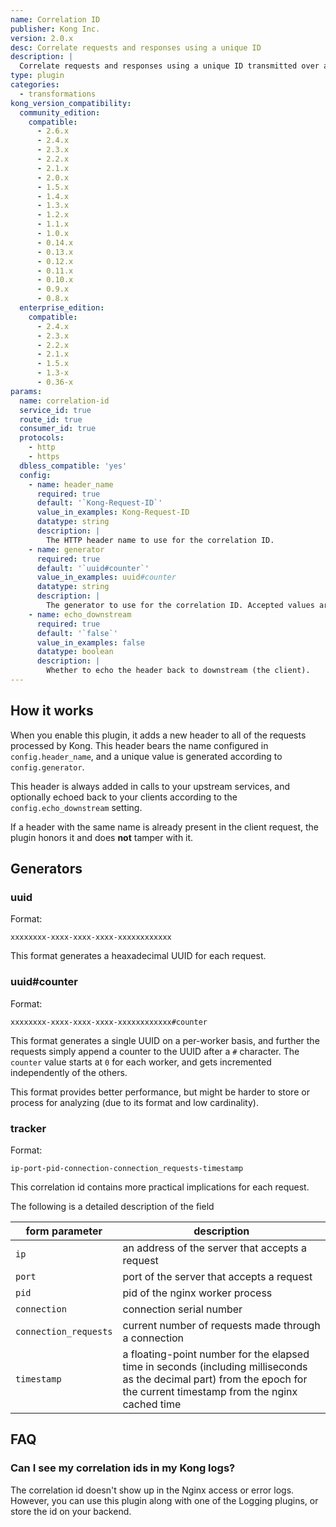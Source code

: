```yaml
---
name: Correlation ID
publisher: Kong Inc.
version: 2.0.x
desc: Correlate requests and responses using a unique ID
description: |
  Correlate requests and responses using a unique ID transmitted over an HTTP header.
type: plugin
categories:
  - transformations
kong_version_compatibility:
  community_edition:
    compatible:
      - 2.6.x
      - 2.4.x
      - 2.3.x
      - 2.2.x
      - 2.1.x
      - 2.0.x
      - 1.5.x
      - 1.4.x
      - 1.3.x
      - 1.2.x
      - 1.1.x
      - 1.0.x
      - 0.14.x
      - 0.13.x
      - 0.12.x
      - 0.11.x
      - 0.10.x
      - 0.9.x
      - 0.8.x
  enterprise_edition:
    compatible:
      - 2.4.x
      - 2.3.x
      - 2.2.x
      - 2.1.x
      - 1.5.x
      - 1.3-x
      - 0.36-x
params:
  name: correlation-id
  service_id: true
  route_id: true
  consumer_id: true
  protocols:
    - http
    - https
  dbless_compatible: 'yes'
  config:
    - name: header_name
      required: true
      default: '`Kong-Request-ID`'
      value_in_examples: Kong-Request-ID
      datatype: string
      description: |
        The HTTP header name to use for the correlation ID.
    - name: generator
      required: true
      default: '`uuid#counter`'
      value_in_examples: uuid#counter
      datatype: string
      description: |
        The generator to use for the correlation ID. Accepted values are `uuid`, `uuid#counter`, and `tracker`. See [Generators](#generators).
    - name: echo_downstream
      required: true
      default: '`false`'
      value_in_examples: false
      datatype: boolean
      description: |
        Whether to echo the header back to downstream (the client).
---
```


## How it works

When you enable this plugin, it adds a new header to all of the requests processed by Kong. This header bears the name configured in `config.header_name`, and a unique value is generated according to `config.generator`.

This header is always added in calls to your upstream services, and optionally echoed back to your clients according to the `config.echo_downstream` setting.

If a header with the same name is already present in the client request, the plugin honors it and does **not** tamper with it.

## Generators

### uuid

Format:
```
xxxxxxxx-xxxx-xxxx-xxxx-xxxxxxxxxxxx
```

This format generates a heaxadecimal UUID for each request.
### uuid#counter

Format:
```
xxxxxxxx-xxxx-xxxx-xxxx-xxxxxxxxxxxx#counter
```

This format generates a single UUID on a per-worker basis, and further the requests simply append a counter to the UUID after a `#` character. The `counter` value starts at `0` for each worker, and gets incremented independently of the others.

This format provides better performance, but might be harder to store or process for analyzing (due to its format and low cardinality).

### tracker

Format:
```
ip-port-pid-connection-connection_requests-timestamp
```

This correlation id contains more practical implications for each request.

The following is a detailed description of the field

form parameter      | description
---                 | ---
`ip` | an address of the server that accepts a request
`port` | port of the server that accepts a request
`pid` | pid of the nginx worker process
`connection` | connection serial number
`connection_requests` | current number of requests made through a connection
`timestamp` | a floating-point number for the elapsed time in seconds (including milliseconds as the decimal part) from the epoch for the current timestamp from the nginx cached time

## FAQ

### Can I see my correlation ids in my Kong logs?

The correlation id doesn't show up in the Nginx access or error logs. However, you can use this plugin along with one of the Logging plugins, or store the id on your backend.
